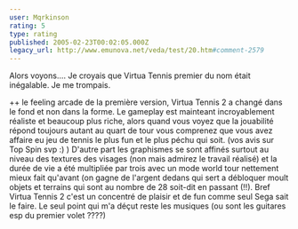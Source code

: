 ```yaml
---
user: Mqrkinson
rating: 5
type: rating
published: 2005-02-23T00:02:05.000Z
legacy_url: http://www.emunova.net/veda/test/20.htm#comment-2579
---
```

Alors voyons....
Je croyais que Virtua Tennis premier du nom était inégalable. Je me trompais.

++ le feeling arcade de la première version, Virtua Tennis 2 a changé dans le fond et non dans la forme.
Le gameplay est mainteant incroyablement réaliste et beaucoup plus riche, alors quand vous voyez que la jouabilité répond toujours autant au quart de tour vous comprenez que vous avez affaire eu jeu de tennis le plus fun et le plus péchu qui soit. (vos avis sur Top Spin svp :) )
D'autre part les graphismes se sont affinés surtout au niveau des textures des visages (non mais admirez le travail réalisé) et la durée de vie a été multipliée par trois avec un mode world tour nettement mieux fait qu'avant (on gagne de l'argent dedans qui sert a débloquer moult objets et terrains qui sont au nombre de 28 soit-dit en passant (!!).
Bref Virtua Tennis 2 c'est un concentré de plaisir et de fun comme seul Sega sait le faire.
Le seul point qui m'a déçut reste les musiques (ou sont les guitares esp du premier volet ????)